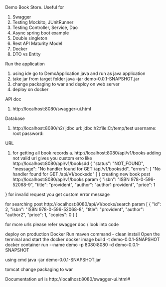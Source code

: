 Demo Book Store. Useful for
1. Swagger
2. Testing Mockito, JUnitRunner
3. Testing Controller, Service, Dao
4. Async spring boot example
5. Double singleton
6. Rest API Maturity Model
7. Docker
8. DTO vs Entity


Run the application 
1. using ide
      go to DemoApplication.java and run as java application
2.  take jar from target folder
      java -jar demo-0.0.1-SNAPSHOT.jar
3. change packaging to war and deploy on web server
4. deploy on docker

API doc 
1. http://localhost:8080/swagger-ui.html

Database
1. http://localhost:8080/h2/
jdbc url: jdbc:h2:file:C:/temp/test
username: root
password:


URL

1. for getting all book records
     a. http://localhost:8080/api/v1/books
adding not valid url gives you custom erro like
  http://localhost:8080/api/v1/booksdd 
  {
    "status": "NOT_FOUND",
    "message": "No handler found for GET /api/v1/booksdd",
    "errors": [
        "No handler found for GET /api/v1/booksdd"
    ]
  }
creating new book 
post 
  http://localhost:8080/api/v1/books
 param
  {
    "isbn": "ISBN 978-0-596-52068-9",
    "title": "provident",
    "author": "author1 provident",
    "price": 1
     
  }
for invalid request you get custom error message

for searching 
 post 
  http://localhost:8080/api/v1/books/search 
 param
 [
    {
        "id": 2,
        "isbn": "ISBN 978-0-596-52068-8",
        "title": "provident",
        "author": "author2",
        "price": 1,
        "copies": 0
    }
]

for more urls please refer swagger doc / look into code

  

deploy on production
Docker
Run maven command - clean install
Open the terminal and start the docker
docker image build -t demo-0.0.1-SNAPSHOT
docker container run --name demo -p 8080:8080 -d demo-0.0.1-SNAPSHOT

using cmd
java -jar demo-0.0.1-SNAPSHOT.jar

tomcat
change packaging to war

Documentation url is
http://localhost:8080/swagger-ui.html#
 

 
